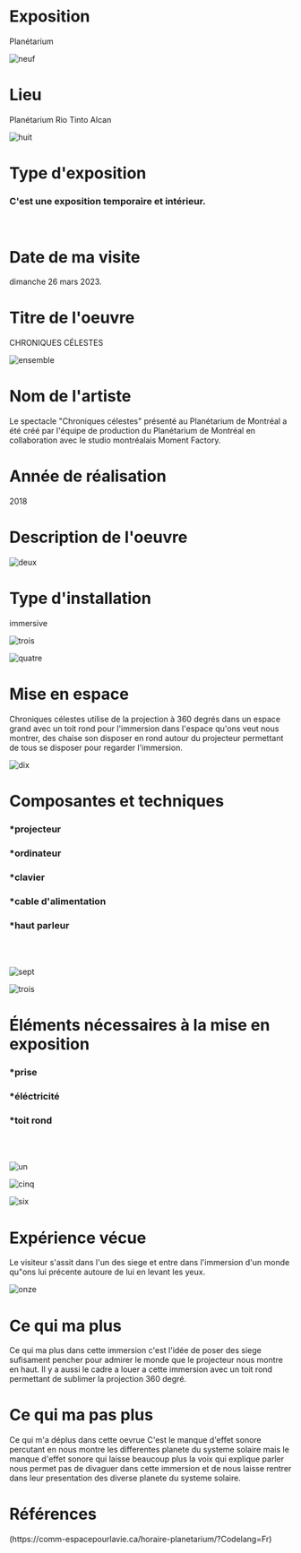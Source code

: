 <h1>Exposition</h1>

Planétarium

![neuf](https://github.com/terresteur/H23_V13_inspirations_Tounekti/blob/main/individuel/medias/entree.png)

<h1>Lieu</h1>

Planétarium Rio Tinto Alcan

![huit](https://github.com/terresteur/H23_V13_inspirations_Tounekti/blob/main/individuel/medias/devant.png)

<h1>Type d'exposition</h1>

<h3>C'est une exposition temporaire et intérieur.</h3>
</br>

<h1>Date de ma visite</h1>

dimanche 26 mars 2023.

<h1>Titre de l'oeuvre</h1>

CHRONIQUES CÉLESTES

![ensemble](https://github.com/terresteur/H23_V13_inspirations_Tounekti/blob/main/BIAN/medias/Bian_ensemblev.png)

<h1>Nom de l'artiste</h1>


Le spectacle "Chroniques célestes" présenté au Planétarium de Montréal a été créé par l'équipe de production du Planétarium de Montréal en collaboration avec le studio montréalais Moment Factory.

<h1>Année de réalisation	</h1>

2018

<h1>Description de l'oeuvre</h1>


![deux](https://github.com/terresteur/H23_V13_inspirations_Tounekti/blob/main/BIAN/medias/numero_deux.png)

<h1>Type d'installation</h1>

immersive

![trois](https://github.com/terresteur/H23_V13_inspirations_Tounekti/blob/main/BIAN/medias/numero_trois.png)

![quatre](https://github.com/terresteur/H23_V13_inspirations_Tounekti/blob/main/BIAN/medias/numero_quatre.png)

<h1>Mise en espace</h1>

Chroniques célestes utilise de la projection à 360 degrés dans un espace grand avec un toit rond pour l'immersion dans l'espace qu'ons veut nous montrer, des chaise son disposer en rond autour du projecteur permettant de tous se disposer pour regarder l'immersion.

![dix](https://github.com/terresteur/H23_V13_inspirations_Tounekti/blob/main/BIAN/medias/numero_dix.png)

<h1>Composantes et techniques</h1>

<h3>*projecteur</h3>

<h3>*ordinateur</h3>

<h3>*clavier</h3>

<h3>*cable d'alimentation</h3>

<h3>*haut parleur</h3>
</br>
</br>

![sept](https://github.com/terresteur/H23_V13_inspirations_Tounekti/blob/main/BIAN/medias/numero_sept.png)

![trois](https://github.com/terresteur/H23_V13_inspirations_Tounekti/blob/main/BIAN/medias/numero_trois.png)

<h1>Éléments nécessaires à la mise en exposition</h1>

<h3>*prise</h3>

<h3>*éléctricité</h3>

<h3>*toit rond</h3>
</br>
</br>

![un](https://github.com/terresteur/H23_V13_inspirations_Tounekti/blob/main/BIAN/medias/numero_un.png)

![cinq](https://github.com/terresteur/H23_V13_inspirations_Tounekti/blob/main/BIAN/medias/numero_cinq.png)

![six](https://github.com/terresteur/H23_V13_inspirations_Tounekti/blob/main/BIAN/medias/numero_six.png)

<h1>Expérience vécue</h1>

Le visiteur s'assit dans l'un des siege et entre dans l'immersion d'un monde qu"ons lui précente autoure de lui en levant les yeux.

![onze](https://github.com/terresteur/H23_V13_inspirations_Tounekti/blob/main/BIAN/medias/numero_onze.png)

<h1>Ce qui ma plus</h1>

Ce qui ma plus dans cette immersion c'est l'idée de poser des siege sufisament pencher pour admirer le monde que le projecteur nous montre en haut. Il y a aussi le cadre a louer a cette immersion avec un toit rond permettant de sublimer la projection 360 degré.

<h1>Ce qui ma pas plus</h1>

Ce qui m'a déplus dans cette oevrue C'est le manque d'effet sonore percutant en nous montre les differentes planete du systeme solaire mais le manque d'effet sonore qui laisse beaucoup plus la voix qui explique parler nous permet pas de divaguer dans cette immersion et de nous laisse rentrer dans leur presentation des diverse planete du systeme solaire.


<h1>Références</h1>
(https://comm-espacepourlavie.ca/horaire-planetarium/?Codelang=Fr)

